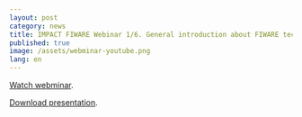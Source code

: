 ```yaml
---
layout: post
category: news
title: IMPACT FIWARE Webinar 1/6. General introduction about FIWARE technologies.
published: true
image: /assets/webminar-youtube.png
lang: en
---
```


<a href="https://www.youtube.com/watch?v=FYh9S_wPNHU" target="_blank"><i class="icon-s-youtube"></i> Watch webminar</a>.

<a href="/assets/Impact_Webinar-01_Presentacion_MR_v2.pdf"><i class="icon-download-1"></i> Download presentation</a>.
